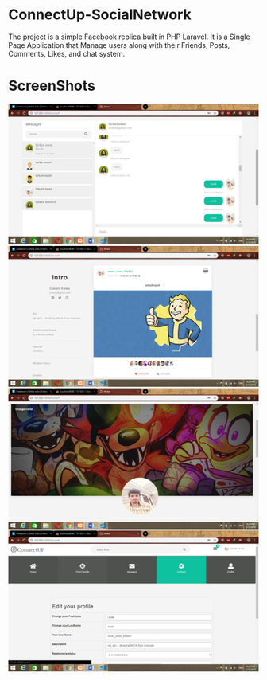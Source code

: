 # ConnectUp-SocialNetwork
 The project is a simple Facebook replica built in PHP Laravel.
 It is a Single Page Application that Manage users along with their Friends, Posts, Comments, Likes, and chat system.
 
# ScreenShots

![](https://raw.githubusercontent.com/UmairAwan128/ConnectUp-SocialNetwork/main/Images/ChatBox.png)
![](https://raw.githubusercontent.com/UmairAwan128/ConnectUp-SocialNetwork/main/Images/Feeds.png)
![](https://raw.githubusercontent.com/UmairAwan128/ConnectUp-SocialNetwork/main/Images/Profile.png)
![](https://raw.githubusercontent.com/UmairAwan128/ConnectUp-SocialNetwork/main/Images/Settings.png) 
